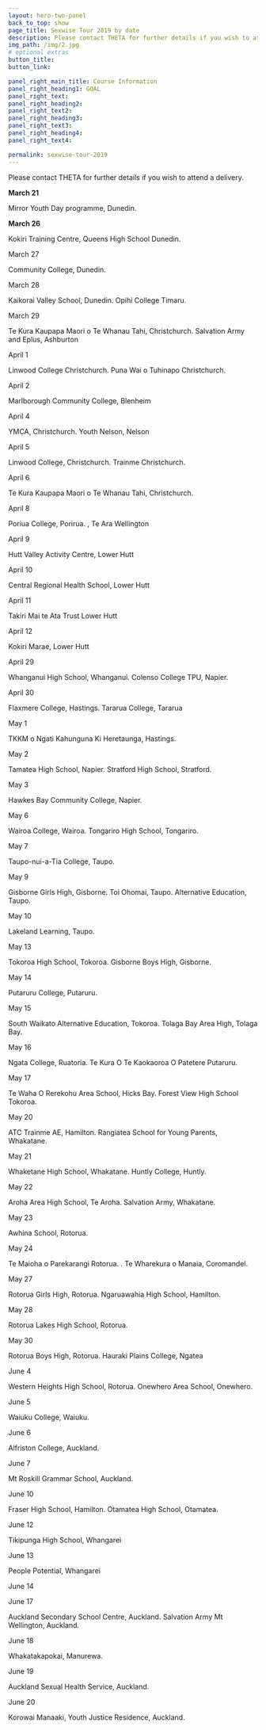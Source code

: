 ```yaml
---
layout: hero-two-panel
back_to_top: show
page_title: Sexwise Tour 2019 by date
description: Please contact THETA for further details if you wish to attend a delivery.
img_path: /img/2.jpg
# optional extras
button_title:
button_link:

panel_right_main_title: Course Information
panel_right_heading1: GOAL
panel_right_text:
panel_right_heading2:
panel_right_text2:
panel_right_heading3:
panel_right_text3:
panel_right_heading4:
panel_right_text4:

permalink: sexwise-tour-2019
---
```


Please contact THETA for further details if you wish to attend a delivery.

**March 21**

Mirror Youth Day programme, Dunedin.

**March 26**

Kokiri Training Centre, Queens High School Dunedin.

March 27

Community College, Dunedin.

March 28

Kaikorai Valley School, Dunedin. Opihi College Timaru.

March 29

Te Kura Kaupapa Maori o Te Whanau Tahi, Christchurch. Salvation Army and Eplus, Ashburton

April 1

Linwood College Christchurch. Puna Wai o Tuhinapo Christchurch.

April 2

Marlborough Community College, Blenheim

April 4

YMCA, Christchurch. Youth Nelson, Nelson

April 5

Linwood College, Christchurch. Trainme Christchurch.

April 6

Te Kura Kaupapa Maori o Te Whanau Tahi, Christchurch.

April 8

Poriua College, Porirua. , Te Ara Wellington



April 9

Hutt Valley Activity Centre, Lower Hutt

April 10

Central Regional Health School, Lower Hutt

April 11

Takiri Mai te Ata Trust Lower Hutt

April 12

Kokiri Marae, Lower Hutt

April 29

Whanganui High School, Whanganui. Colenso College TPU, Napier.

April 30

Flaxmere College, Hastings. Tararua College, Tararua

May 1

TKKM o Ngati Kahunguna Ki Heretaunga, Hastings.

May 2

 Tamatea High School, Napier. Stratford High School, Stratford.

May 3

Hawkes Bay Community College, Napier.

May 6

Wairoa College, Wairoa. Tongariro High School, Tongariro.

May 7

Taupo-nui-a-Tia College, Taupo.

May 9

Gisborne Girls High, Gisborne.  Toi Ohomai, Taupo. Alternative Education, Taupo.

May 10

 Lakeland Learning, Taupo.

May 13

Tokoroa High School, Tokoroa. Gisborne Boys High, Gisborne.

May 14

Putaruru College, Putaruru.

May 15

South Waikato Alternative Education, Tokoroa.  Tolaga Bay Area High, Tolaga Bay.

May 16

Ngata College, Ruatoria. Te Kura O Te Kaokaoroa O Patetere Putaruru.

May 17

Te Waha O Rerekohu Area School, Hicks Bay. Forest View High School Tokoroa.

May 20

ATC Trainme AE, Hamilton. Rangiatea School for Young Parents, Whakatane.

May 21

Whaketane High School, Whakatane. Huntly College, Huntly.

May 22

Aroha Area High School, Te Aroha. Salvation Army, Whakatane.

May 23

 Awhina School, Rotorua.

May 24

 Te Maioha o Parekarangi Rotorua. . Te Wharekura o Manaia, Coromandel.

May 27

Rotorua Girls High, Rotorua. Ngaruawahia High School, Hamilton.   

May 28

Rotorua Lakes High School, Rotorua.

May 30

Rotorua Boys High, Rotorua. Hauraki Plains College, Ngatea

June 4

Western Heights High School, Rotorua. Onewhero Area School, Onewhero.

June 5

Waiuku College, Waiuku.



June 6

 Alfriston College, Auckland.

June 7

Mt Roskill Grammar School, Auckland.

June 10

Fraser High School, Hamilton. Otamatea High School, Otamatea.

June 12

Tikipunga High School, Whangarei

June 13

People Potential, Whangarei

June 14

June 17

Auckland Secondary School Centre, Auckland. Salvation Army Mt Wellington, Auckland.

June 18

Whakatakapokai, Manurewa.

June 19

Auckland Sexual Health Service, Auckland.

June 20

Korowai Manaaki, Youth Justice Residence, Auckland.
